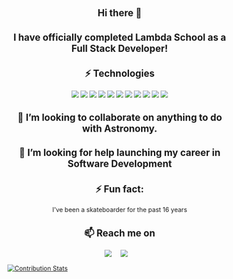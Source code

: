<h2 align="center">Hi there 👋</h2> 

<h2 align="center">I have officially completed Lambda School as a Full Stack Developer!</h2>

<h2 align="center">⚡ Technologies</h2> 

<p align="center">
  <img src="https://img.shields.io/badge/-HTML5-E34F26?style=flat-square&logo=html5&logoColor=white" />
 <img src="https://img.shields.io/badge/-CSS3-1572B6?style=flat-square&logo=css3" />
  <img src="https://img.shields.io/badge/-Bootstrap-563D7C?style=flat-square&logo=bootstrap" />
  <img src="https://img.shields.io/badge/-JavaScript-black?style=flat-square&logo=javascript" />
  <img src="https://img.shields.io/badge/-Nodejs-black?style=flat-square&logo=Node.js" />
  <img src="https://img.shields.io/badge/-React-black?style=flat-square&logo=react" />
  <img src="https://img.shields.io/badge/-PostgreSQL-336791?style=flat-square&logo=postgresql" />
  <img src="https://img.shields.io/badge/-Heroku-430098?style=flat-square&logo=heroku" />
  <img src="https://img.shields.io/badge/Amazon%20AWS-232F3E?style=flat-square&logo=amazon-aws" />
  <img src="https://img.shields.io/badge/-Git-black?style=flat-square&logo=git" />
  <img src="https://img.shields.io/badge/-GitHub-181717?style=flat-square&logo=github" />
</p>


<h2 align="center">👯 I’m looking to collaborate on anything to do with Astronomy.</h2>


<h2 align="center">🤔 I’m looking for help launching my career in Software Development
</h2>

<h2 align="center">⚡ Fun fact:</h2> 
<p align="center"> I've been a skateboarder for the past 16 years </p>

<h2  align="center">📫 Reach me on</h2>
<p align="center">
<a target="_blank"href="https://www.linkedin.com/in/ericsantos01/"><img src="https://img.shields.io/badge/linkedin-%230077B5.svg?&style=for-the-badge&logo=linkedin&logoColor=white" /></a>&nbsp;&nbsp;&nbsp;&nbsp;
<a href="mailto:eric.santos.dev?subject=Hello%20Ileri,%20From%20Github"><img src="https://img.shields.io/badge/gmail-%23D14836.svg?&style=for-the-badge&logo=gmail&logoColor=white" /></a>&nbsp;&nbsp;&nbsp;&nbsp;
</p>

[![Contribution Stats](https://github-contribution-stats.vercel.app/api/?username=eric-santos)](https://github.com/eric-santos/github-contribution-stats/)


<!--
**eric-santos/eric-santos** is a ✨ _special_ ✨ repository because its `README.md` (this file) appears on your GitHub profile.
